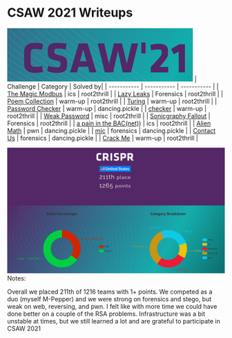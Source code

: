 # CSAW 2021 Writeups       
![pic](Screenshot_1.png)
| Challenge | Category | Solved by|
| ----------- | ----------- | ----------- |
| [The Magic Modbus](https://github.com/CR15PR/CSAW2021/tree/main/ics/Magic_modbus) | ics | root2thrill |
| [Lazy Leaks](https://github.com/CR15PR/CSAW2021/tree/main/forensics/Lazy_Leaks) | Forensics | root2thrill |
| [Poem Collection](https://github.com/CR15PR/CSAW2021/tree/main/warm-up/poem-collection) | warm-up | root2thrill |
| [Turing](https://github.com/CR15PR/CSAW2021/tree/main/warm-up/Turing) | warm-up | root2thrill |
| [Password Checker](https://github.com/CR15PR/CSAW2021/tree/main/warm-up/Password_Checker) | warm-up | dancing.pickle |
| [checker](https://github.com/CR15PR/CSAW2021/tree/main/warm-up/checker) | warm-up | root2thrill |
| [Weak Password](https://github.com/CR15PR/CSAW2021/tree/main/misc/Weak_password) | misc | root2thrill |
| [Sonicgraphy Fallout](https://github.com/CR15PR/CSAW2021/tree/main/forensics/Sonicgraphy_fallout) | Forensics | root2thrill |
| [a pain in the BAC(net)](https://github.com/CR15PR/CSAW2021/tree/main/ics/A_Pain_in_the_BAC{Bnet)) | ics | root2thrill |
| [Alien Math](https://github.com/CR15PR/CSAW2021/tree/main/pwn/Alien_math) | pwn | dancing.pickle |
| [mic](https://github.com/CR15PR/CSAW2021/tree/main/forensics/mic) | forensics | dancing.pickle |
| [Contact Us](https://github.com/CR15PR/CSAW2021/tree/main/forensics/Contact_Us) | forensics | dancing.pickle |
| [Crack Me](https://github.com/CR15PR/CSAW2021/tree/main/warm-up/Crack_me) | warm-up | root2thrill |

![stats](stats.png)
Notes: <br>

Overall we placed 211th of 1216 teams with 1+ points.  We competed as a duo (myself M-Pepper) and we were strong on forensics and stego, but weak on web, reversing, and pwn.  I felt like with more time we could have done better on a couple of the RSA problems.  Infrastructure was a bit unstable at times, but we still learned a lot and are grateful to participate in CSAW 2021


